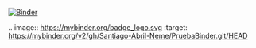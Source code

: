 [![Binder](https://mybinder.org/badge_logo.svg)](https://mybinder.org/v2/gh/Santiago-Abril-Neme/PruebaBinder.git/HEAD)

.. image:: https://mybinder.org/badge_logo.svg
 :target: https://mybinder.org/v2/gh/Santiago-Abril-Neme/PruebaBinder.git/HEAD
